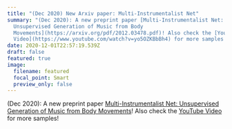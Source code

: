 ```yaml
---
title: "(Dec 2020) New Arxiv paper: Multi-Instrumentalist Net"
summary: "(Dec 2020): A new preprint paper [Multi-Instrumentalist Net:
  Unsupervised Generation of Music from Body
  Movements](https://arxiv.org/pdf/2012.03478.pdf)! Also check the [YouTube
  Video](https://www.youtube.com/watch?v=yo5OZKBbBh4) for more samples!"
date: 2020-12-01T22:57:19.539Z
draft: false
featured: true
image:
  filename: featured
  focal_point: Smart
  preview_only: false
---
```

(Dec 2020): A new preprint paper [Multi-Instrumentalist Net: Unsupervised Generation of Music from Body
Movements](https://arxiv.org/pdf/2012.03478.pdf)! Also check the [YouTube Video](https://www.youtube.com/watch?v=yo5OZKBbBh4) for more samples!

